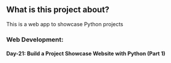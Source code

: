 ## What is this project about?
This is a web app to showcase Python projects
### Web Development: 
#### Day-21: Build a Project Showcase Website with Python (Part 1)
